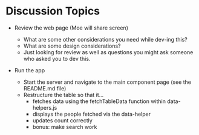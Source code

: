 # Discussion Topics
- Review the web page (Moe will share screen)
  - What are some other considerations you need while dev-ing this?
  - What are some design considerations?
  - Just looking for review as well as questions you might ask someone who asked you to dev this.  

- Run the app
  - Start the server and navigate to the main component page (see the README.md file)  
  - Restructure the table so that it...
    - fetches data using the fetchTableData function within data-helpers.js
    - displays the people fetched via the data-helper
    - updates count correctly
    - bonus: make search work
